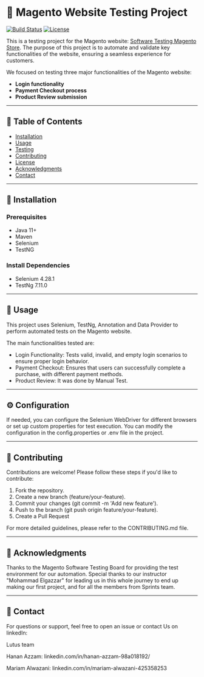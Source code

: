 # 🚀 Magento Website Testing Project
[![Build Status](https://img.shields.io/badge/build-passing-brightgreen.svg)](https://github.com/user/repo/actions)
[![License](https://img.shields.io/badge/license-MIT-blue.svg)](LICENSE)

This is a testing project for the Magento website: [Software Testing Magento Store](https://magento.softwaretestingboard.com/). The purpose of this project is to automate and validate key functionalities of the website, ensuring a seamless experience for customers.

We focused on testing three major functionalities of the Magento website:
- **Login functionality**
- **Payment Checkout process**
- **Product Review submission**

---

## 📖 Table of Contents
- [Installation](#installation)
- [Usage](#usage)
- [Testing](#testing)
- [Contributing](#contributing)
- [License](#license)
- [Acknowledgments](#acknowledgments)
- [Contact](#contact)

---

## 🔧 Installation

### Prerequisites
- Java 11+
- Maven
- Selenium
- TestNG 

###  Install Dependencies
- Selenium 4.28.1
- TestNg 7.11.0
---
## 🚀 Usage
This project uses Selenium, TestNg, Annotation and Data Provider to perform automated tests on the Magento website.

The main functionalities tested are:

- Login Functionality: Tests valid, invalid, and empty login scenarios to ensure proper login behavior.
- Payment Checkout: Ensures that users can successfully complete a purchase, with different payment methods.
- Product Review: It was done by Manual Test.

---

## ⚙️ Configuration
If needed, you can configure the Selenium WebDriver for different browsers or set up custom properties for test execution. You can modify the configuration in the config.properties or .env file in the project.

---
## 🤝 Contributing
Contributions are welcome! Please follow these steps if you'd like to contribute:

1. Fork the repository.
2. Create a new branch (feature/your-feature).
3. Commit your changes (git commit -m 'Add new feature').
4. Push to the branch (git push origin feature/your-feature).
5. Create a Pull Request

For more detailed guidelines, please refer to the CONTRIBUTING.md file.

---
## 🙏 Acknowledgments
Thanks to the Magento Software Testing Board for providing the test environment for our automation.
Special thanks to our instructor "Mohammad Elgazzar" for leading us in this whole journey to end up making our first project, and for all the members from Sprints team.

---
## 📩 Contact
For questions or support, feel free to open an issue or contact Us on linkedIn:

Lutus team

Hanan Azzam: linkedin.com/in/hanan-azzam-98a018192/

Mariam Alwazani: linkedin.com/in/mariam-alwazani-425358253
